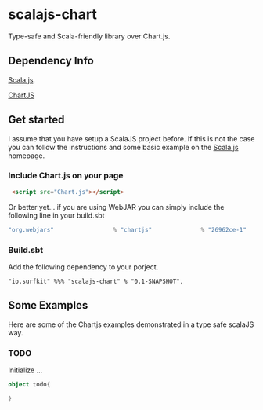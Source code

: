 # scalajs-chart
Type-safe and Scala-friendly library over Chart.js.

## Dependency Info
[Scala.js](https://www.scala-js.org/).

[ChartJS](http://www.chartjs.org/)

## Get started
I assume that you have setup a ScalaJS project before.  If this is not the case you can follow the instructions and some basic example on the [Scala.js](https://www.scala-js.org/) homepage.


### Include Chart.js on your page
```html
 <script src="Chart.js"></script>
```
Or better yet... if you are using WebJAR you can simply include the following line in your build.sbt
```sbt
"org.webjars"                 % "chartjs"              % "26962ce-1"
```

### Build.sbt
Add the following dependency to your porject.

`"io.surfkit" %%% "scalajs-chart" % "0.1-SNAPSHOT",`

## Some Examples
Here are some of the Chartjs examples demonstrated in a type safe scalaJS way.

### TODO
Initialize ...
```scala
object todo{

}
```


